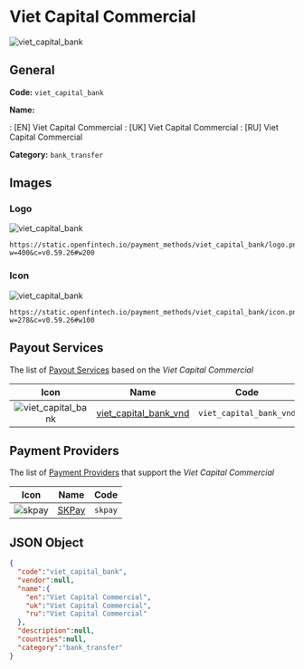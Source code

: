 
# Viet Capital Commercial 
![viet_capital_bank](https://static.openfintech.io/payment_methods/viet_capital_bank/logo.png?w=400&c=v0.59.26#w200)  

## General 
**Code:** `viet_capital_bank` 
 
**Name:** 
 
:	[EN] Viet Capital Commercial 
:	[UK] Viet Capital Commercial 
:	[RU] Viet Capital Commercial 
 
**Category:** `bank_transfer` 
 

## Images 

### Logo 
![viet_capital_bank](https://static.openfintech.io/payment_methods/viet_capital_bank/logo.png?w=400&c=v0.59.26#w200)  

```
https://static.openfintech.io/payment_methods/viet_capital_bank/logo.png?w=400&c=v0.59.26#w200
```  

### Icon 
![viet_capital_bank](https://static.openfintech.io/payment_methods/viet_capital_bank/icon.png?w=278&c=v0.59.26#w100)  

```
https://static.openfintech.io/payment_methods/viet_capital_bank/icon.png?w=278&c=v0.59.26#w100
```  

## Payout Services 
 
The list of [Payout Services](/payout-services/) based on the _Viet Capital Commercial_ 

|Icon|Name|Code| 
|:---:|:---:|:---:| 
|![viet_capital_bank](https://static.openfintech.io/payout_methods/viet_capital_bank/icon.png?w=278&c=v0.59.26#w40) |[viet_capital_bank_vnd](/payout-services/viet_capital_bank_vnd/)|`viet_capital_bank_vnd`| 
 

## Payment Providers 
 
The list of [Payment Providers](/payment-providers/) that support the _Viet Capital Commercial_ 

|Icon|Name|Code| 
|:---:|:---:|:---:| 
|![skpay](https://static.openfintech.io/payment_providers/skpay/icon.png?w=278&c=v0.59.26#w100) |[SKPay](/payment-providers/skpay/)|`skpay`| 
 

## JSON Object 

```json
{
  "code":"viet_capital_bank",
  "vendor":null,
  "name":{
    "en":"Viet Capital Commercial",
    "uk":"Viet Capital Commercial",
    "ru":"Viet Capital Commercial"
  },
  "description":null,
  "countries":null,
  "category":"bank_transfer"
}
```  
